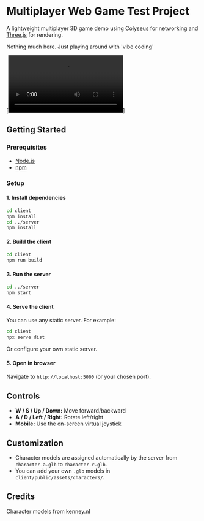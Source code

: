 # Multiplayer Web Game Test Project

A lightweight multiplayer 3D game demo using [Colyseus](https://colyseus.io/) for networking and [Three.js](https://threejs.org/) for rendering.

Nothing much here. Just playing around with 'vibe coding'

[![Demo video](media/demo-video.webm)]

## Getting Started

### Prerequisites

- [Node.js](https://nodejs.org/)
- [npm](https://www.npmjs.com/)

### Setup

#### 1. Install dependencies

```sh
cd client
npm install
cd ../server
npm install
```

#### 2. Build the client

```sh
cd client
npm run build
```

#### 3. Run the server

```sh
cd ../server
npm start
```

#### 4. Serve the client

You can use any static server. For example:

```sh
cd client
npx serve dist
```

Or configure your own static server.

#### 5. Open in browser

Navigate to `http://localhost:5000` (or your chosen port).

## Controls

- **W / S / Up / Down:** Move forward/backward
- **A / D / Left / Right:** Rotate left/right
- **Mobile:** Use the on-screen virtual joystick

## Customization

- Character models are assigned automatically by the server from `character-a.glb` to `character-r.glb`.
- You can add your own `.glb` models in `client/public/assets/characters/`.

## Credits

Character models from kenney.nl